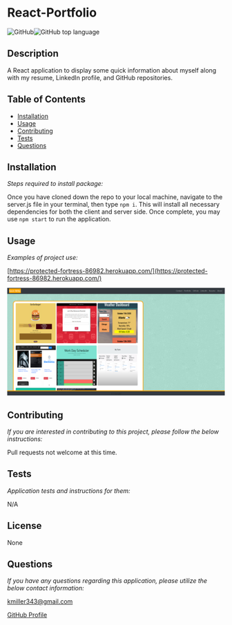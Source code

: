   # React-Portfolio

  ![GitHub](https://img.shields.io/github/license/k1te-m/React-Portfolio)![GitHub top language](https://img.shields.io/github/languages/top/k1te-m/React-Portfolio)

  ## Description
  A React application to display some quick information about myself along with my resume, LinkedIn profile, and GitHub repositories. 

  ## Table of Contents
  * [Installation](#installation)
  * [Usage](#usage)
  * [Contributing](#contributing)
  * [Tests](#tests)
  * [Questions](#questions)

  ## Installation 
    
  *Steps required to install package:* 
    
  Once you have cloned down the repo to your local machine, navigate to the server.js file in your terminal, then type `npm i`. This will install all necessary dependencies for both the client and server side. Once complete, you may use `npm start` to run the application.

  ## Usage

  *Examples of project use:*

  [https://protected-fortress-86982.herokuapp.com/](https://protected-fortress-86982.herokuapp.com/)

  ![Demo-Image](./client/public/images/demo.PNG)

  ## Contributing

  *If you are interested in contributing to this project, please follow the below instructions:*

  Pull requests not welcome at this time. 

  ## Tests

  *Application tests and instructions for them:*

  N/A

  ## License

  None
  

  ## Questions

  *If you have any questions regarding this application, please utilize the below contact information:*

  [kmiller343@gmail.com](mailto:kmiller343@gmail.com)
  
  [GitHub Profile](https://www.github.com/k1te-m)
  
